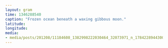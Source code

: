 ```yaml
---
layout: gram
time: 1346288540
caption: "Frozen ocean beneath a waxing gibbous moon."
latitude: 
longitude: 
media:
- media/posts/201208/11184608_1382998222030464_32073971_n_17842289443000351.jpg
---
```

